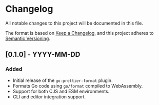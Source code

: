 # Changelog

All notable changes to this project will be documented in this file.

The format is based on [Keep a Changelog](https://keepachangelog.com/en/1.0.0/),
and this project adheres to [Semantic Versioning](https://semver.org/spec/v2.0.0.html).

## [0.1.0] - YYYY-MM-DD

### Added

- Initial release of the `go-prettier-format` plugin.
- Formats Go code using `go/format` compiled to WebAssembly.
- Support for both CJS and ESM environments.
- CLI and editor integration support. 